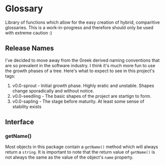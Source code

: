 # Glossary

Library of functions which allow for the easy creation of hybrid, comparitive glossaries. This is a work-in-progress and therefore should only be used with extreme caution :)

## Release Names

I've decided to move away from the Greek derived naming conventions that are so prevalent in the software industry. I think it's much more fun to use the growth phases of a tree. Here's what to expect to see in this project's tags:

  1. v0.0-sprout - Initial growth phase. Highly eratic and unstable. Shapes change sporadically and without notice.
  2. v0.0-seedling - The basic shapes of the project are startign to form.
  3. v0.0-sapling - The stage before maturity. At least some sense of stability exists

## Interface

### getName()

Most objects in this package contain a `getName()` method which will always return a `string`. It is important to note that the return value of `getName()` is not always the same as the value of the object's `name` property.
